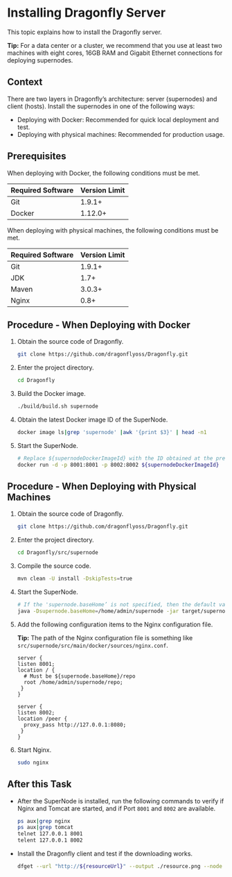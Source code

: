 # Installing Dragonfly Server

This topic explains how to install the Dragonfly server.

**Tip:** For a data center or a cluster, we recommend that you use at least two machines with eight cores, 16GB RAM and Gigabit Ethernet connections for deploying supernodes.

## Context

There are two layers in Dragonfly’s architecture: server (supernodes) and client (hosts). Install the supernodes in one of the following ways:

- Deploying with Docker: Recommended for quick local deployment and test.
- Deploying with physical machines: Recommended for production usage.

## Prerequisites

When deploying with Docker, the following conditions must be met.

Required Software | Version Limit
---|---
Git|1.9.1+
Docker|1.12.0+

When deploying with physical machines, the following conditions must be met.

Required Software | Version Limit
---|---
Git|1.9.1+
JDK|1.7+
Maven|3.0.3+
Nginx|0.8+

## Procedure - When Deploying with Docker

1. Obtain the source code of Dragonfly.

    ```sh
    git clone https://github.com/dragonflyoss/Dragonfly.git
    ```

2. Enter the project directory.

    ```sh
    cd Dragonfly
    ```

3. Build the Docker image.

    ```sh
    ./build/build.sh supernode
    ```

4. Obtain the latest Docker image ID of the SuperNode.

    ```sh
    docker image ls|grep 'supernode' |awk '{print $3}' | head -n1
    ```

5. Start the SuperNode.

    ```sh
    # Replace ${supernodeDockerImageId} with the ID obtained at the previous step
    docker run -d -p 8001:8001 -p 8002:8002 ${supernodeDockerImageId}
    ```

## Procedure - When Deploying with Physical Machines

1. Obtain the source code of Dragonfly.

    ```sh
    git clone https://github.com/dragonflyoss/Dragonfly.git
    ```

2. Enter the project directory.

    ```sh
    cd Dragonfly/src/supernode
    ```

3. Compile the source code.

    ```sh
    mvn clean -U install -DskipTests=true
    ```

4. Start the SuperNode.

    ```sh
    # If the 'supernode.baseHome’ is not specified, then the default value '/home/admin/supernode’ will be used.
    java -Dsupernode.baseHome=/home/admin/supernode -jar target/supernode.jar
    ```

5. Add the following configuration items to the Nginx configuration file.

    **Tip:** The path of the Nginx configuration file is something like `src/supernode/src/main/docker/sources/nginx.conf`.

    ```
    server {
    listen 8001;
    location / {
      # Must be ${supernode.baseHome}/repo
      root /home/admin/supernode/repo;
     }
    }

    server {
    listen 8002;
    location /peer {
      proxy_pass http://127.0.0.1:8080;
     }
    }
    ```

6. Start Nginx.

    ```sh
    sudo nginx
    ```

## After this Task

- After the SuperNode is installed, run the following commands to verify if Nginx and Tomcat are started, and if Port `8001` and `8002` are available.

    ```sh
    ps aux|grep nginx
    ps aux|grep tomcat
    telnet 127.0.0.1 8001
    telent 127.0.0.1 8002
    ```

- Install the Dragonfly client and test if the downloading works.

    ```sh
    dfget --url "http://${resourceUrl}" --output ./resource.png --node "127.0.0.1"
    ```